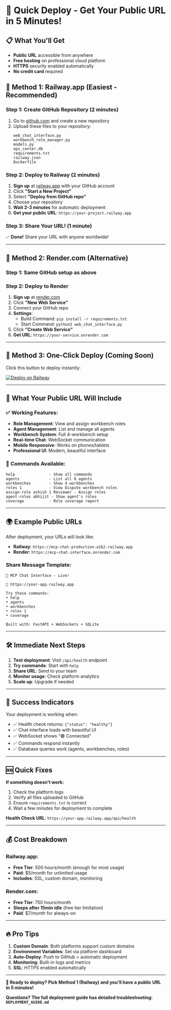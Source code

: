 # 🚀 Quick Deploy - Get Your Public URL in 5 Minutes!

## 📋 What You'll Get
- **Public URL** accessible from anywhere
- **Free hosting** on professional cloud platform
- **HTTPS** security enabled automatically
- **No credit card** required

## 🎯 Method 1: Railway.app (Easiest - Recommended)

### Step 1: Create GitHub Repository (2 minutes)
1. Go to [github.com](https://github.com) and create a new repository
2. Upload these files to your repository:
   ```
   web_chat_interface.py
   workbench_role_manager.py
   models.py
   ops_center.db
   requirements.txt
   railway.json
   Dockerfile
   ```

### Step 2: Deploy to Railway (2 minutes)
1. **Sign up** at [railway.app](https://railway.app) with your GitHub account
2. Click **"Start a New Project"**
3. Select **"Deploy from GitHub repo"**
4. Choose your repository
5. **Wait 2-3 minutes** for automatic deployment
6. **Get your public URL**: `https://your-project.railway.app`

### Step 3: Share Your URL! (1 minute)
✅ **Done!** Share your URL with anyone worldwide!

---

## 🎯 Method 2: Render.com (Alternative)

### Step 1: Same GitHub setup as above

### Step 2: Deploy to Render
1. **Sign up** at [render.com](https://render.com)
2. Click **"New Web Service"**
3. Connect your GitHub repo
4. **Settings**:
   - Build Command: `pip install -r requirements.txt`
   - Start Command: `python3 web_chat_interface.py`
5. Click **"Create Web Service"**
6. **Get URL**: `https://your-service.onrender.com`

---

## 🎯 Method 3: One-Click Deploy (Coming Soon)

Click this button to deploy instantly:

[![Deploy on Railway](https://railway.app/button.svg)](https://railway.app/new/template?template=https://github.com/your-username/mcp-chat-interface)

---

## 📱 What Your Public URL Will Include

### ✅ **Working Features**:
- **Role Management**: View and assign workbench roles
- **Agent Management**: List and manage all agents  
- **Workbench System**: Full 4-workbench setup
- **Real-time Chat**: WebSocket communication
- **Mobile Responsive**: Works on phones/tablets
- **Professional UI**: Modern, beautiful interface

### 🔧 **Commands Available**:
```
help               - Show all commands
agents             - List all 8 agents
workbenches        - Show 4 workbenches
roles 1            - View Dispute workbench roles
assign-role ashish 1 Reviewer - Assign roles
agent-roles abhijit - Show agent's roles
coverage           - Role coverage report
```

---

## 🌍 Example Public URLs

After deployment, your URLs will look like:
- **Railway**: `https://mcp-chat-production-a1b2.railway.app`
- **Render**: `https://mcp-chat-interface.onrender.com`

### Share Message Template:
```
🤖 MCP Chat Interface - Live!

🔗 https://your-app.railway.app

Try these commands:
• help
• agents  
• workbenches
• roles 1
• coverage

Built with: FastAPI + WebSockets + SQLite
```

---

## 🛠️ Immediate Next Steps

1. **Test deployment**: Visit `/api/health` endpoint
2. **Try commands**: Start with `help` 
3. **Share URL**: Send to your team
4. **Monitor usage**: Check platform analytics
5. **Scale up**: Upgrade if needed

---

## 🎉 Success Indicators

Your deployment is working when:
- ✅ Health check returns: `{"status": "healthy"}`
- ✅ Chat interface loads with beautiful UI
- ✅ WebSocket shows "🟢 Connected"
- ✅ Commands respond instantly
- ✅ Database queries work (agents, workbenches, roles)

---

## 🆘 Quick Fixes

**If something doesn't work:**
1. Check the platform logs
2. Verify all files uploaded to GitHub
3. Ensure `requirements.txt` is correct
4. Wait a few minutes for deployment to complete

**Health Check URL**: 
`https://your-app.railway.app/api/health`

---

## 💰 Cost Breakdown

### Railway.app:
- **Free Tier**: 500 hours/month (enough for most usage)
- **Paid**: $5/month for unlimited usage
- **Includes**: SSL, custom domain, monitoring

### Render.com:
- **Free Tier**: 750 hours/month
- **Sleeps after 15min idle** (free tier limitation)
- **Paid**: $7/month for always-on

---

## 🔥 Pro Tips

1. **Custom Domain**: Both platforms support custom domains
2. **Environment Variables**: Set via platform dashboard
3. **Auto-Deploy**: Push to GitHub = automatic deployment
4. **Monitoring**: Built-in logs and metrics
5. **SSL**: HTTPS enabled automatically

---

**🚀 Ready to deploy? Pick Method 1 (Railway) and you'll have a public URL in 5 minutes!**

**Questions? The full deployment guide has detailed troubleshooting: `DEPLOYMENT_GUIDE.md`**